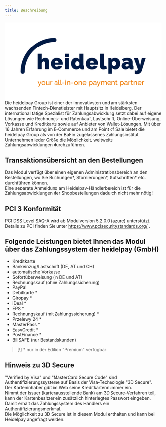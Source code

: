 ```yaml
---
title: Beschreibung
---
```

<img style="float: left" src="../img/Heidelpay-Logo_mitUnterzeile-orange.png" alt="heidelpay Logo">

Die heidelpay Group ist einer der innovativsten und am stärksten wachsenden Fintech-Dienstleister mit Hauptsitz in Heidelberg. Der international tätige Spezialist für Zahlungsabwicklung setzt dabei auf eigene Lösungen wie Rechnungs- und Ratenkauf, Lastschrift, Online-Überweisung, Vorkasse und Kreditkarte sowie auf Anbieter von Wallet-Lösungen. Mit über 16 Jahren Erfahrung im E-Commerce und am Point of Sale bietet die heidelpay Group als von der BaFin zugelassenes Zahlungsinstitut Unternehmen jeder Größe die Möglichkeit, weltweite Zahlungsabwicklungen durchzuführen.

## Transaktionsübersicht an den Bestellungen 
Das Modul verfügt über einen eigenen Administrationsbereich an den Bestellungen, wo Sie Buchungen*, Stornierungen*, Gutschriften* etc. durchführen können.  
Eine separate Anmeldung am Heidelpay-Händlerbereich ist für die Zahlungsabwicklungen der Shopbestellungen dadurch nicht mehr nötig!

## PCI 3 Konformität

PCI DSS Level SAQ-A wird ab Modulversion 5.2.0.0 (azure) unterstützt.  
Details zu PCI finden Sie unter https://www.pcisecuritystandards.org/ .

## Folgende Leistungen bietet Ihnen das Modul über das Zahlungssystem der heidelpay (GmbH)
- Kreditkarte
- Bankeinzug/Lastschrift (DE, AT und CH)
- automatische Vorkasse
- Sofortüberweisung (in DE und AT)
- Rechnungskauf (ohne Zahlungssicherung)
- PayPal
- Debitkarte *
- Giropay *
- iDeal *
- EPS *
- Rechnungskauf (mit Zahlungssicherung) *
- Przelewy 24 *
- MasterPass *
- EasyCredit *
- PostFinance *
- BillSAFE (nur Bestandskunden)
> [!] * nur in der Edition "Premium" verfügbar


## Hinweis zu 3D Secure
"Verified by Visa" und "MasterCard Secure Code" sind Authentifizierungssysteme auf Basis der Visa-Technologie "3D Secure".  
Der Karteninhaber gibt im Web seine Kreditkartennummer ein.  
Nimmt der Issuer (kartenausstellende Bank) am 3D Secure-Verfahren teil, kann der Kartenbesitzer ein zusätzlich hinterlegtes Passwort eingeben.  
Damit erhält das Zahlungssystem des Händlers ein Authentifizierungsmerkmal.  
Die Möglichkeit zu 3D Secure ist in diesem Modul enthalten und kann bei Heidelpay angefragt werden.
